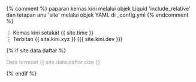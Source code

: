{% comment %}
paparan kemas kini melalui objek Liquid 'include_relative'
dan tetapan anu 'site' melalui objek YAML di _config.yml
{% endcomment %}

&#8942; Kemas kini setakat {{ site.time }}  
&#8942; Terbitan {{ site.kini.xyz }} ({{ site.kini.dev }})

{% if site.data.daftar %}
<!--cubaan objek Liquid memuat kandungan daripada fail YAML
yang tersimpan di _data/daftar.yml -->
<p style="color:#999999;">Data termuat {{ site.data.daftar.size }}</p>
{% endif %}

